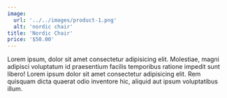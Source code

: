 ```yaml
---
image: 
  url: '../../images/product-1.png'
  alt: 'nordic chair'
title: 'Nordic Chair'
price: '$50.00'
---
```


Lorem ipsum, dolor sit amet consectetur adipisicing elit. Molestiae, magni adipisci voluptatum id praesentium facilis temporibus ratione impedit sunt libero!
Lorem ipsum dolor sit amet consectetur adipisicing elit. Rem quisquam dicta quaerat odio inventore hic, aliquid aut ipsum voluptatibus illum.
